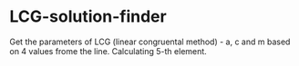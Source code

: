 # LCG-solution-finder
Get the parameters of LCG (linear congruental method) - a, c and m based on 4 values frome the line. Calculating 5-th element.

